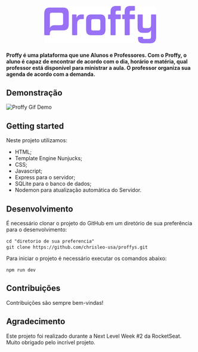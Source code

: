 <p align="center">
  <img width="300" height="100" src="https://raw.githubusercontent.com/chrisleo-usa/proffys/master/public/images/logo-purple.png">
</p>

#### Proffy é uma plataforma que une Alunos e Professores. Com o Proffy, o aluno é capaz de encontrar de acordo com o dia, horário e matéria, qual professor está disponível para ministrar a aula. O professor organiza sua agenda de acordo com a demanda. 


## Demonstração
![Proffy Gif Demo](https://raw.githubusercontent.com/chrisleo-usa/Gifs/master/ProffyGifs/Proffy1.0.gif?token=AMKT7JLWVT77ATBZSDEJLN27GGIVY)



## Getting started

Neste projeto utilizamos:

* HTML;
* Template Engine Nunjucks;
* CSS;
* Javascript;
* Express para o servidor;
* SQLite para o banco de dados;
* Nodemon para atualização automática do Servidor. 


## Desenvolvimento

É necessário clonar o projeto do GitHub em um diretório de sua preferência para o desenvolvimento:
```shell
cd "diretorio de sua preferencia"
git clone https://github.com/chrisleo-usa/proffys.git
```

Para iniciar o projeto é necessário executar os comandos abaixo:
```shell
npm run dev
```

## Contribuições

Contribuições são sempre bem-vindas!

## Agradecimento

Este projeto foi realizado durante a Next Level Week #2 da RocketSeat. Muito obrigado pelo incrível projeto. 
